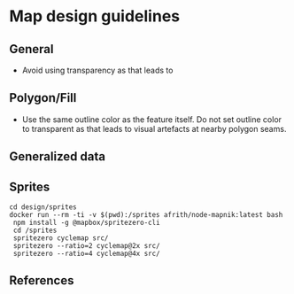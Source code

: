 # Map design guidelines

## General

- Avoid using transparency as that leads to 

## Polygon/Fill
- Use the same outline color as the feature itself. Do not set outline color to transparent as that leads to visual artefacts at nearby polygon  seams.

## Generalized data

## Sprites

```
cd design/sprites
docker run --rm -ti -v $(pwd):/sprites afrith/node-mapnik:latest bash
 npm install -g @mapbox/spritezero-cli
 cd /sprites
 spritezero cyclemap src/
 spritezero --ratio=2 cyclemap@2x src/
 spritezero --ratio=4 cyclemap@4x src/
```

## References


